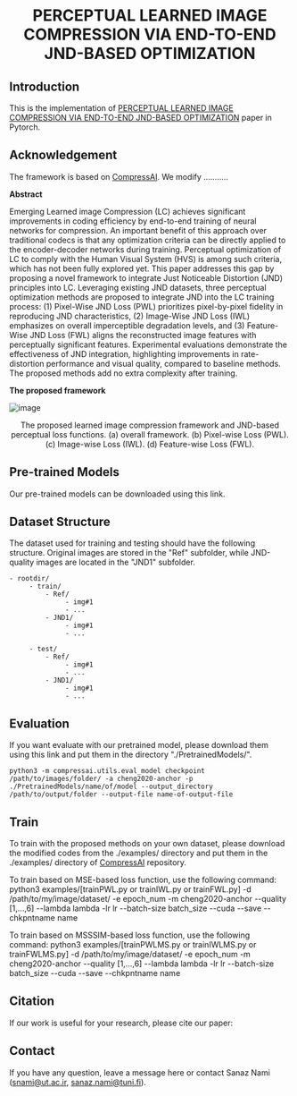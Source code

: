 <h1 align="center"> PERCEPTUAL LEARNED IMAGE COMPRESSION VIA END-TO-END JND-BASED OPTIMIZATION 


## Introduction

This is the implementation of [PERCEPTUAL LEARNED IMAGE COMPRESSION VIA END-TO-END JND-BASED OPTIMIZATION](https://arxiv.org/abs/2402.02836) paper in Pytorch.

## Acknowledgement

The framework is based on [CompressAI](https://github.com/InterDigitalInc/CompressAI). We modify ...........

**Abstract**

Emerging Learned image Compression (LC) achieves significant improvements in coding efficiency by end-to-end training of neural networks for compression. An important benefit of this approach over traditional codecs is that any optimization criteria can be directly applied to the encoder-decoder networks during training. Perceptual optimization of LC to comply with the Human Visual System (HVS) is among such criteria, which has not been fully explored yet. This paper addresses this gap by proposing a novel framework to integrate Just Noticeable Distortion (JND) principles into LC. Leveraging existing JND datasets, three perceptual optimization methods are proposed to integrate JND into the LC training process: (1) Pixel-Wise JND Loss (PWL) prioritizes pixel-by-pixel fidelity in reproducing JND characteristics, (2) Image-Wise JND Loss (IWL) emphasizes on overall imperceptible degradation levels, and (3) Feature-Wise JND Loss (FWL) aligns the reconstructed image features with perceptually significant features. Experimental evaluations demonstrate the effectiveness of JND integration, highlighting improvements in rate-distortion performance and visual quality, compared to baseline methods. The proposed methods add no extra complexity after training.


**The proposed framework**


![image](https://github.com/sanaznami/JND-LC/assets/59918141/54b0af4c-fe51-4037-a111-7107cfba6124)

<p align="center">The proposed learned image compression framework and JND-based perceptual loss functions. (a) overall framework. (b) Pixel-wise Loss (PWL). (c) Image-wise Loss (IWL). (d) Feature-wise Loss (FWL).


## Pre-trained Models
Our pre-trained models can be downloaded using this link.


## Dataset Structure
The dataset used for training and testing should have the following structure. Original images are stored in the "Ref" subfolder, while JND-quality images are located in the "JND1" subfolder.


    - rootdir/
         - train/
             - Ref/
                  - img#1
                  - ...             
             - JND1/
                  - img#1
                  - ...

         - test/
             - Ref/
                  - img#1
                  - ...             
             - JND1/
                  - img#1
                  - ...

## Evaluation
If you want evaluate with our pretrained model, please download them using this link and put them in the directory "./PretrainedModels/".

    python3 -m compressai.utils.eval_model checkpoint /path/to/images/folder/ -a cheng2020-anchor -p ./PretrainedModels/name/of/model --output_directory /path/to/output/folder --output-file name-of-output-file


## Train
To train with the proposed methods on your own dataset, please download the modified codes from the ./examples/ directory and put them in the ./examples/ directory of [CompressAI](https://github.com/InterDigitalInc/CompressAI?tab=readme-ov-file) repository.

To train based on MSE-based loss function, use the following command:
    python3 examples/[trainPWL.py or trainIWL.py or trainFWL.py] -d /path/to/my/image/dataset/ -e epoch_num -m cheng2020-anchor --quality [1,...,6] --lambda lambda -lr lr --batch-size batch_size --cuda --save --chkpntname name

To train based on MSSSIM-based loss function, use the following command:
    python3 examples/[trainPWLMS.py or trainIWLMS.py or trainFWLMS.py] -d /path/to/my/image/dataset/ -e epoch_num -m cheng2020-anchor --quality [1,...,6] --lambda lambda -lr lr --batch-size batch_size --cuda --save --chkpntname name


## Citation

If our work is useful for your research, please cite our paper:


## Contact

If you have any question, leave a message here or contact Sanaz Nami (snami@ut.ac.ir, sanaz.nami@tuni.fi).


